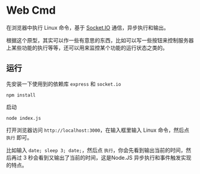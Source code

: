 # Web Cmd

在浏览器中执行 Linux 命令，基于 [Socket.IO](https://socket.io) 通信，异步执行和输出。

根据这个原型，其实可以作一些有意思的东西，比如可以写一些按钮来控制服务器上某些功能的执行等等，还可以用来监控某个功能的运行状态之类的。

## 运行

先安装一下使用到的依赖库 `express` 和 `socket.io`

```shell
npm install
```

启动

```shell
node index.js
```

打开浏览器访问 `http://localhost:3000`，在输入框里输入 Linux 命令，然后点 `执行` 即可。 

比如输入 `date; sleep 3; date;`，然后点 `执行`，你会先看到输出当前的时间，然后再过 3 秒会看到又输出了当前的时间，这是Node.JS 异步执行和事件触发实现的特点。
